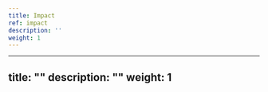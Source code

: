 ```yaml
---
title: Impact
ref: impact
description: ''
weight: 1
---
```

---
title: ""
description: ""
weight: 1
---